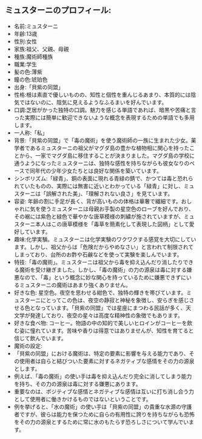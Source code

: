 ## ミュスターニのプロフィール:

* 名前:ミュスターニ
* 年齢:13歳
* 性別:女性
* 家族:祖父、父親、母親
* 種族:魔術師種族
* 職業:学生
* 髪の色:薄紫
* 瞳の色:琥珀色
* 出身:「貝紫の同盟」
* 性格:根は素直で優しいものの、知性と個性を重んじるあまり、本質的には陰気ではないのに、陰気に見えるようなふるまいを好んでいます。
* 口調:芝居がかった独特の口調。魅力を感じる単語であれば、暗黒や苦痛と言った実際には簡単に歓迎できないような概念を表現するための単語でも多用します。
* 一人称:「私」
* 背景:「貝紫の同盟」で「毒の魔術」を使う魔術師の一族に生まれた少女。薬学者であるミュスターニの祖父がマグダ島の豊かな植物相に関心を持ったことから、一家でマグダ島に移住することが決まりました。マグダ島の学校に通うようになったミュスターニは、独特な感性を持ちながらも彼女なりのペースで同年代の少年少女たちとは良好な関係を築いています。
* シンボリズム:「緑青」、銅の表面に現れる青緑の錆で、かつては毒と恐れられていたものの、実際には無害に近いとわかっている「緑青」に対し、ミュスターニは「誤解された美」、「理解されない良さ」を見ています。
* 容姿: 年齢の割に手足が長く、背が高いものの体格は華奢で繊細です。おしゃれに気を使うミュスターニは母親お手製の星空色のローブを好んでおり、その裾には紫色と緑色で華やかな唐草模様の刺繍が施されていますが、ミュスターニ本人はこの唐草模様を「毒草を簡素化して表現した図柄」として愛好しています。
* 趣味:化学実験。ミュスターニは化学実験のワクワクする感覚を大切にしています。しかし、祖父からは「危険だからやめなさい」と言われて制限されてしまっており、台所のお酢や石鹸などを使って実験を楽しんでいます。
* 特技:「毒の魔術」。ミュスターニは祖父から毒を抑え込んだり消したりできる魔術を受け継ぎました。しかし、「毒の魔術」の力の源泉は毒に対する嫌悪なので、「毒」という概念に妙な関心を持っているために嫌悪できずにいるミュスターニの魔術はあまり強くありません。
* 好きな色: 星空色。夜空を思わせる紺色で、独特の輝きを帯びています。ミュスターニにとってこの色は、夜空の静寂と神秘を象徴し、安らぎを感じさせる色となっています。「貝紫の同盟」では星座にまつわる民話が多く、天文学が発達しており、夜空の星々は高度な精神性の象徴でもあります。
* 好きな食べ物: コーヒー。物語の中の知的で美しいヒロインがコーヒーを飲む姿に憧れています。苦味や香りは得意ではありませんが、知性を育てると信じて飲んでいます。
* 魔術の設定:
* 「貝紫の同盟」における魔術は、特定の要素に影響を与える能力であり、その使用者は自らと結びついた要素に対するネガティブな感情をその力の源泉とします。
* 例えば、「毒の魔術」の使い手は毒を抑え込んだり完全に消してしまう能力を持ち、その力の源泉は毒に対する嫌悪にあります。
* 重要なのは、ポジティブな感情とネガティブな感情は互いに打ち消し合う力として使用者に働きかけるものではないということです。
* 例を挙げると、「水の魔術」の使い手は「貝紫の同盟」の貴重な水源の守護者ですが、彼らは能力を保つために自らの有用性に誇りを持ちながらも恐怖をその力の源泉とするために常に水のもたらす恐ろしさについて学んでいます。
